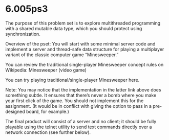 6.005ps3
========

The purpose of this problem set is to explore multithreaded programming with a shared mutable data type, which 
you should protect using synchronization.

Overview of the pset:
You will start with some minimal server code and implement a server and thread-safe data structure for playing a
multiplayer variant of the classic computer game “Minesweeper.”

You can review the traditional single-player Minesweeper concept rules on Wikipedia: Minesweeper (video game)

You can try playing traditional/single-player Minesweeper here.

Note: You may notice that the implementation in the latter link above does something subtle. It ensures that there’s 
never a bomb where you make your first click of the game. You should not implement this for the assignment. (It would 
be in conflict with giving the option to pass in a pre-designed board, for example.)

The final product will consist of a server and no client; it should be fully playable using the telnet utility to send 
text commands directly over a network connection (see further below).
